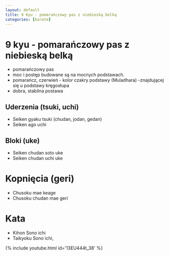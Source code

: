 ```yaml
---
layout: default
title: 9 Kyu - pomarańczowy pas z niebieską belką
categories: [karate]
---
```



# 9 kyu - pomarańczowy pas z niebieską belką

* pomarańczowy pas
* moc i postęp budowane są na mocnych podstawach.
* pomarańcz, czerwień  - kolor czakry podstawy (Muladhara) -znajdującej się u podstawy kręgosłupa
* dobra, stabilna postawa

## Uderzenia (tsuki, uchi)

* Seiken gyaku tsuki (chudan, jodan, gedan)
* Seiken ago uchi

## Bloki (uke)
* Seiken chudan soto uke
* Seiken chudan uchi uke

# Kopnięcia (geri)
* Chusoku mae keage
* Chusoku chudan mae geri

# Kata
* Kihon Sono ichi
* Taikyoku Sono ichi,

{% include youtube.html id='13EU444t_38' %}
